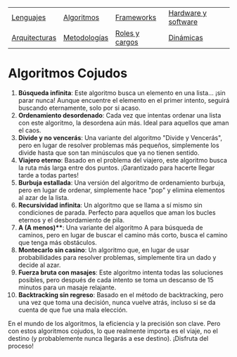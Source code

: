 <div align=center>

|||||
|-|-|-|-|
[Lenguajes](lenguajeProgramacionCojudos.md)|[Algoritmos](algoritmosCojudos.md)|[Frameworks](frameworksCojudos.md)|[Hardware y software](hardwareSoftwareCojudo.md)
|[Arquitecturas](arquitecturasCojudas.md)|[Metodologías](metodologiasCojudas.md)|[Roles y cargos](rolesCojudos.md)|[Dinámicas](dinamicasCojudas.md)|[Actitudes motivacionales](actitudesMotivacionalesCojudas.md)|

</div>

# Algoritmos Cojudos

1. **Búsqueda infinita**: Este algoritmo busca un elemento en una lista... ¡sin parar nunca! Aunque encuentre el elemento en el primer intento, seguirá buscando eternamente, solo por si acaso.
1. **Ordenamiento desordenado**: Cada vez que intentas ordenar una lista con este algoritmo, la desordena aún más. Ideal para aquellos que aman el caos.
1. **Divide y no vencerás**: Una variante del algoritmo "Divide y Vencerás", pero en lugar de resolver problemas más pequeños, simplemente los divide hasta que son tan minúsculos que ya no tienen sentido.
1. **Viajero eterno**: Basado en el problema del viajero, este algoritmo busca la ruta más larga entre dos puntos. ¡Garantizado para hacerte llegar tarde a todas partes!
1. **Burbuja estallada**: Una versión del algoritmo de ordenamiento burbuja, pero en lugar de ordenar, simplemente hace "pop" y elimina elementos al azar de la lista.
1. **Recursividad infinita**: Un algoritmo que se llama a sí mismo sin condiciones de parada. Perfecto para aquellos que aman los bucles eternos y el desbordamiento de pila.
1. **A (A menos)\*\***: Una variante del algoritmo A para búsqueda de caminos, pero en lugar de buscar el camino más corto, busca el camino que tenga más obstáculos.
1. **Montecarlo sin casino**: Un algoritmo que, en lugar de usar probabilidades para resolver problemas, simplemente tira un dado y decide al azar.
1. **Fuerza bruta con masajes**: Este algoritmo intenta todas las soluciones posibles, pero después de cada intento se toma un descanso de 15 minutos para un masaje relajante.
1. **Backtracking sin regreso**: Basado en el método de backtracking, pero una vez que toma una decisión, nunca vuelve atrás, incluso si se da cuenta de que fue una mala elección.

En el mundo de los algoritmos, la eficiencia y la precisión son clave. Pero con estos algoritmos cojudos, lo que realmente importa es el viaje, no el destino (y probablemente nunca llegarás a ese destino). ¡Disfruta del proceso!
